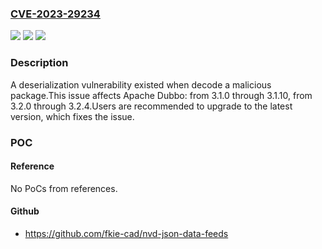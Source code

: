 ### [CVE-2023-29234](https://cve.mitre.org/cgi-bin/cvename.cgi?name=CVE-2023-29234)
![](https://img.shields.io/static/v1?label=Product&message=Apache%20Dubbo&color=blue)
![](https://img.shields.io/static/v1?label=Version&message=3.1.0%3C%3D%203.1.10%20&color=brighgreen)
![](https://img.shields.io/static/v1?label=Vulnerability&message=CWE-502%20Deserialization%20of%20Untrusted%20Data&color=brighgreen)

### Description

A deserialization vulnerability existed when decode a malicious package.This issue affects Apache Dubbo: from 3.1.0 through 3.1.10, from 3.2.0 through 3.2.4.Users are recommended to upgrade to the latest version, which fixes the issue.

### POC

#### Reference
No PoCs from references.

#### Github
- https://github.com/fkie-cad/nvd-json-data-feeds

